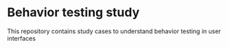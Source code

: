 # Behavior testing study

This repository contains study cases to understand behavior testing in user interfaces
